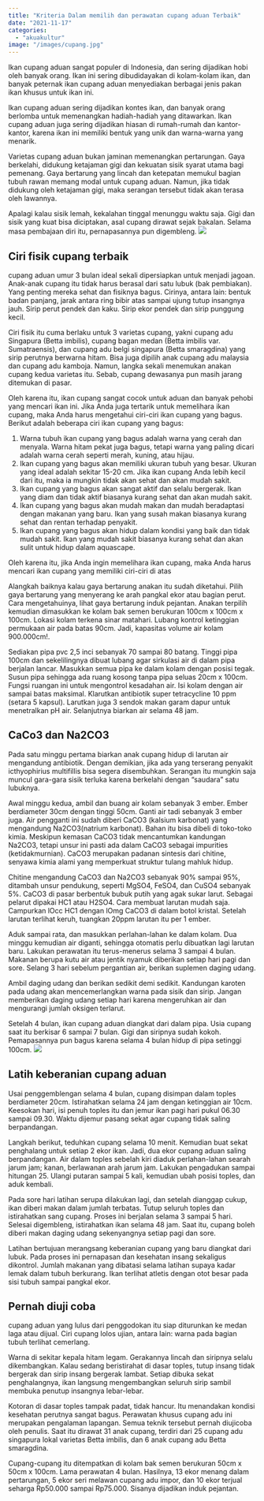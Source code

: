 ```yaml
---
title: "Kriteria Dalam memilih dan perawatan cupang aduan Terbaik"
date: "2021-11-17"
categories: 
  - "akuakultur"
image: "/images/cupang.jpg"
---
```


Ikan cupang aduan sangat populer di Indonesia, dan sering dijadikan hobi oleh banyak orang. Ikan ini sering dibudidayakan di kolam-kolam ikan, dan banyak peternak ikan cupang aduan menyediakan berbagai jenis pakan ikan khusus untuk ikan ini.

Ikan cupang aduan sering dijadikan kontes ikan, dan banyak orang berlomba untuk memenangkan hadiah-hadiah yang ditawarkan. Ikan cupang aduan juga sering dijadikan hiasan di rumah-rumah dan kantor-kantor, karena ikan ini memiliki bentuk yang unik dan warna-warna yang menarik.

Varietas cupang aduan bukan jaminan memenangkan pertarungan. Gaya berkelahi, didukung ketajaman gigi dan kekuatan sisik syarat utama bagi pemenang. Gaya bertarung yang lincah dan ketepatan memukul bagian tubuh rawan memang modal untuk cupang aduan. Namun, jika tidak didukung oleh ketajaman gigi, maka serangan tersebut tidak akan terasa oleh lawannya.

Apalagi kalau sisik lemah, kekalahan tinggal menunggu waktu saja. Gigi dan sisik yang kuat bisa diciptakan, asal cupang dirawat sejak bakalan. Selama masa pembajaan diri itu, pernapasannya pun digembleng. [![](/images/cupagn-300x167.jpg)](http://localhost/mitra/wp-content/uploads/2021/11/cupagn.jpg)

## Ciri fisik cupang terbaik

cupang aduan umur 3 bulan ideal sekali dipersiapkan untuk menjadi jagoan. Anak-anak cupang itu tidak harus berasal dari satu lubuk (bak pembiakan). Yang penting mereka sehat dan fisiknya bagus. Cirinya, antara lain: bentuk badan panjang, jarak antara ring bibir atas sampai ujung tutup insangnya jauh. Sirip perut pendek dan kaku. Sirip ekor pendek dan sirip punggung kecil.

Ciri fisik itu cuma berlaku untuk 3 varietas cupang, yakni cupang adu Singapura (Betta imbilis), cupang bagan medan (Betta imbilis var. Sumatraensis), dan cupang adu belgi singapura (Betta smaragdina) yang sirip perutnya berwarna hitam. Bisa juga dipilih anak cupang adu malaysia dan cupang adu kamboja. Namun, langka sekali menemukan anakan cupang kedua varietas itu. Sebab, cupang dewasanya pun masih jarang ditemukan di pasar.

Oleh karena itu, ikan cupang sangat cocok untuk aduan dan banyak pehobi yang mencari ikan ini. Jika Anda juga tertarik untuk memelihara ikan cupang, maka Anda harus mengetahui ciri-ciri ikan cupang yang bagus. Berikut adalah beberapa ciri ikan cupang yang bagus:

1. Warna tubuh ikan cupang yang bagus adalah warna yang cerah dan menyala. Warna hitam pekat juga bagus, tetapi warna yang paling dicari adalah warna cerah seperti merah, kuning, atau hijau.
2. Ikan cupang yang bagus akan memiliki ukuran tubuh yang besar. Ukuran yang ideal adalah sekitar 15-20 cm. Jika ikan cupang Anda lebih kecil dari itu, maka ia mungkin tidak akan sehat dan akan mudah sakit.
3. Ikan cupang yang bagus akan sangat aktif dan selalu bergerak. Ikan yang diam dan tidak aktif biasanya kurang sehat dan akan mudah sakit.
4. Ikan cupang yang bagus akan mudah makan dan mudah beradaptasi dengan makanan yang baru. Ikan yang susah makan biasanya kurang sehat dan rentan terhadap penyakit.
5. Ikan cupang yang bagus akan hidup dalam kondisi yang baik dan tidak mudah sakit. Ikan yang mudah sakit biasanya kurang sehat dan akan sulit untuk hidup dalam aquascape.

Oleh karena itu, jika Anda ingin memelihara ikan cupang, maka Anda harus mencari ikan cupang yang memiliki ciri-ciri di atas

Alangkah baiknya kalau gaya bertarung anakan itu sudah diketahui. Pilih gaya bertarung yang menyerang ke arah pangkal ekor atau bagian perut. Cara mengetahuinya, lihat gaya bertarung induk pejantan. Anakan terpilih kemudian dimasukkan ke kolam bak semen berukuran 100cm x 100cm x 100cm. Lokasi kolam terkena sinar matahari. Lubang kontrol ketinggian permukaan air pada batas 90cm. Jadi, kapasitas volume air kolam 900.000cm!.

Sediakan pipa pvc 2,5 inci sebanyak 70 sampai 80 batang. Tinggi pipa 100cm dan sekelilingnya dibuat lubang agar sirkulasi air di dalam pipa berjalan lancar. Masukkan semua pipa ke dalam kolam dengan posisi tegak. Susun pipa sehingga ada ruang kosong tanpa pipa seluas 20cm x 100cm. Fungsi ruangan ini untuk mengontrol kesadahan air. Isi kolam dengan air sampai batas maksimal. Klarutkan antibiotik super tetracycline 10 ppm (setara 5 kapsul). Larutkan juga 3 sendok makan garam dapur untuk menetralkan pH air. Selanjutnya biarkan air selama 48 jam.

## CaCo3 dan Na2CO3

Pada satu minggu pertama biarkan anak cupang hidup di larutan air mengandung antibiotik. Dengan demikian, jika ada yang terserang penyakit icthyophirius multifillis bisa segera disembuhkan. Serangan itu mungkin saja muncul gara-gara sisik terluka karena berkelahi dengan “saudara” satu lubuknya.

Awal minggu kedua, ambil dan buang air kolam sebanyak 3 ember. Ember berdiameter 30cm dengan tinggi 50cm. Ganti air tadi sebanyak 3 ember juga. Air pengganti ini sudah diberi CaCO3 (kalsium karbonat) yang mengandung Na2CO3(natrium karbonat). Bahan itu bisa dibeli di toko-toko kimia. Meskipun kemasan CaCO3 tidak mencantumkan kandungan Na2CO3, tetapi unsur ini pasti ada dalam CaCO3 sebagai impurities (ketidakmurnian). CaCO3 merupakan padanan sintesis dari chitine, senyawa kimia alami yang memperkuat struktur tulang mahluk hidup.

Chitine mengandung CaCO3 dan Na2CO3 sebanyak 90% sampai 95%, ditambah unsur pendukung, seperti MgSO4, FeSO4, dan CuSO4 sebanyak 5%. CaCO3 di pasar berbentuk bubuk putih yang agak sukar larut. Sebagai pelarut dipakai HC1 atau H2SO4. Cara membuat larutan mudah saja. Campurkan lOcc HC1 dengan lOmg CaCO3 di dalam botol kristal. Setelah larutan terlihat keruh, tuangkan 20ppm larutan itu per 1 ember.

Aduk sampai rata, dan masukkan perlahan-lahan ke dalam kolam. Dua minggu kemudian air diganti, sehingga otomatis perlu dibuatkan lagi larutan baru. Lakukan perawatan itu terus-menerus selama 3 sampai 4 bulan. Makanan berupa kutu air atau jentik nyamuk diberikan setiap hari pagi dan sore. Selang 3 hari sebelum pergantian air, berikan suplemen daging udang.

Ambil daging udang dan berikan sedikit demi sedikit. Kandungan karoten pada udang akan mencemerlangkan warna pada sisik dan sirip. Jangan memberikan daging udang setiap hari karena mengeruhkan air dan mengurangi jumlah oksigen terlarut.

Setelah 4 bulan, ikan cupang aduan diangkat dari dalam pipa. Usia cupang saat itu berkisar 6 sampai 7 bulan. Gigi dan siripnya sudah kokoh. Pemapasannya pun bagus karena selama 4 bulan hidup di pipa setinggi 100cm. [![](/images/cupang-aduan-300x169.jpg)](http://localhost/mitra/wp-content/uploads/2021/11/cupang-aduan.jpg)

## Latih keberanian cupang aduan

Usai penggemblengan selama 4 bulan, cupang disimpan dalam toples berdiameter 20cm. Istirahatkan selama 24 jam dengan ketinggian air 10cm. Keesokan hari, isi penuh toples itu dan jemur ikan pagi hari pukul 06.30 sampai 09.30. Waktu dijemur pasang sekat agar cupang tidak saling berpandangan.

Langkah berikut, teduhkan cupang selama 10 menit. Kemudian buat sekat penghalang untuk setiap 2 ekor ikan. Jadi, dua ekor cupang aduan saling berpandangan. Air dalam toples sebelah kiri diaduk perlahan-lahan searah jarum jam; kanan, berlawanan arah jarum jam. Lakukan pengadukan sampai hitungan 25. Ulangi putaran sampai 5 kali, kemudian ubah posisi toples, dan aduk kembali.

Pada sore hari latihan serupa dilakukan lagi, dan setelah dianggap cukup, ikan diberi makan dalam jumlah terbatas. Tutup seluruh toples dan istirahatkan sang cupang. Proses ini berjalan selama 3 sampai 5 hari. Selesai digembleng, istirahatkan ikan selama 48 jam. Saat itu, cupang boleh diberi makan daging udang sekenyangnya setiap pagi dan sore.

Latihan bertujuan merangsang keberanian cupang yang baru diangkat dari lubuk. Pada proses ini pernapasan dan kesehatan insang sekaligus dikontrol. Jumlah makanan yang dibatasi selama latihan supaya kadar lemak dalam tubuh berkurang. Ikan terlihat atletis dengan otot besar pada sisi tubuh sampai pangkal ekor.

## Pernah diuji coba

cupang aduan yang lulus dari penggodokan itu siap diturunkan ke medan laga atau dijual. Ciri cupang lolos ujian, antara lain: warna pada bagian tubuh terlihat cemerlang.

Warna di sekitar kepala hitam legam. Gerakannya lincah dan siripnya selalu dikembangkan. Kalau sedang beristirahat di dasar toples, tutup insang tidak bergerak dan sirip insang bergerak lambat. Setiap dibuka sekat penghalangnya, ikan langsung mengembangkan seluruh sirip sambil membuka penutup insangnya lebar-lebar.

Kotoran di dasar toples tampak padat, tidak hancur. Itu menandakan kondisi kesehatan perutnya sangat bagus. Perawatan khusus cupang adu ini merupakan pengalaman lapangan. Semua teknik tersebut pernah diujicoba oleh penulis. Saat itu dirawat 31 anak cupang, terdiri dari 25 cupang adu singapura lokal varietas Betta imbilis, dan 6 anak cupang adu Betta smaragdina.

Cupang-cupang itu ditempatkan di kolam bak semen berukuran 50cm x 50cm x 100cm. Lama perawatan 4 bulan. Hasilnya, 13 ekor menang dalam pertarungan, 5 ekor seri melawan cupang adu impor, dan 10 ekor terjual seharga Rp50.000 sampai Rp75.000. Sisanya dijadikan induk pejantan.
